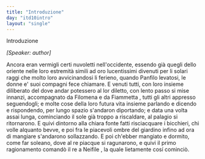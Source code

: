 ```yaml
---
title: "Introduzione"
day: "itd10intro"
layout: "single"
---
```

<html>
 <head>
 </head>
 <body>
  <div id="d10intro" type="introduction" who="author">
   <head>
    Introduzione
   </head>
   <p>
    <i>
     [Speaker: author]
    </i>
   </p>
   <p>
    <milestone id="p10980002"/>
    Ancora eran vermigli certi nuvoletti nell'occidente, essendo gi&agrave; quegli dello oriente nelle loro estremit&agrave; simili ad oro lucentissimi divenuti per li solari raggi che molto loro avvicinandosi li ferieno, quando
    <name persref="panfilo" type="person">
     Panfilo
    </name>
    levatosi, le donne e' suoi compagni fece chiamare.
    <milestone id="p10980003"/>
    E venuti tutti, con loro insieme diliberato del dove andar potessero al lor diletto, con lento passo si mise innanzi, accompagnato da
    <name persref="filomena" type="person">
     Filomena
    </name>
    e da
    <name persref="fiammetta" type="person">
     Fiammetta
    </name>
    , tutti gli altri appresso seguendogli; e molte cose della loro futura vita insieme parlando e dicendo e rispondendo, per lungo spazio s'andaron diportando; e data una volta assai lunga, cominciando il sole gi&agrave; troppo a riscaldare, al
    <name placeref="palagiobrigata-02" type="place">
     palagio
    </name>
    si ritornarono.
    <milestone id="p10980004"/>
    E quivi dintorno alla
    <name placeref="fontebrigata-01" type="place">
     chiara fonte
    </name>
    fatti risciacquare i bicchieri, chi volle alquanto bevve, e poi fra le piacevoli ombre del
    <name placeref="giardinobrigata-01" type="place">
     giardino
    </name>
    infino ad ora di mangiare s'andarono sollazzando. E poi ch'ebber mangiato e dormito, come far soleano, dove al re piacque si ragunarono, e quivi il primo ragionamento comand&ograve; il re a
    <name persref="neifile" type="person">
     Neifile
    </name>
    , la quale lietamente cos&iacute; cominci&ograve;.
   </p>
  </div>
 </body>
</html>